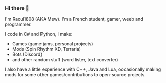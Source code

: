 ### Hi there 👋
I'm Raoul1808 (AKA Mew). I'm a French student, gamer, weeb and programmer.

I code in C# and Python, I make:
- Games (game jams, personal projects)
- Mods (Spin Rhythm XD, Terraria)
- Bots (Discord)
- and other random stuff (word lister, text converter)

I also have a little experience with C++, Java and Lua, occasionally making mods for some other games/contributions to open-source projects.
